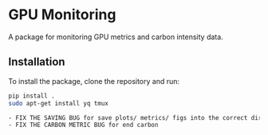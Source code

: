 # GPU Monitoring

A package for monitoring GPU metrics and carbon intensity data.

## Installation

To install the package, clone the repository and run:

```bash
pip install .
sudo apt-get install yq tmux

- FIX THE SAVING BUG for save plots/ metrics/ figs into the correct directory
- FIX THE CARBON METRIC BUG for end carbon
